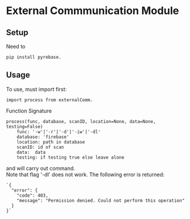 # External Commmunication Module
## Setup
Need to
```
pip install pyrebase.
```

## Usage
To use, must import first:
```
import process from externalComm.
```
Function Signature
```
process(func, database, scanID, location=None, data=None, testing=False)
    func: '-w'|'-r'|'-d'|'-iw'|'-dl'
    database: 'firebase'
    location: path in database
    scanID: id of scan
    data:  data
    testing: if testing true else leave alone
```
and will carry out command.  
Note that flag '-dl' does not work. The following error is returned:
```
`{
  "error": {
    "code": 403,
    "message": "Permission denied. Could not perform this operation"
  }
}`
```
